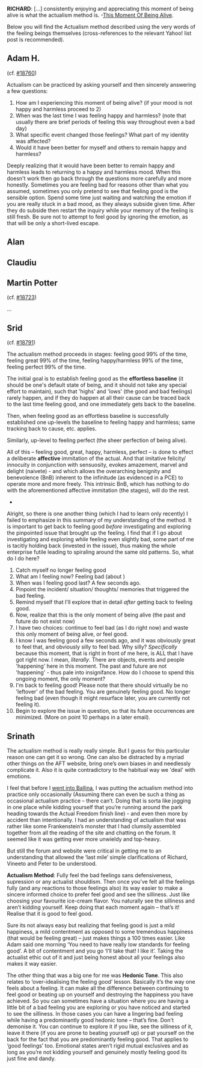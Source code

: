 **RICHARD**: [...] consistently enjoying and appreciating this moment of being alive is what the actualism method is. -[This Moment Of Being Alive](http://actualfreedom.com.au/richard/articles/thismomentofbeingalive.htm).

Below you will find the Actualism method described using the very words of the feeling beings themselves (cross-references to the relevant Yahoo! list post is recommended).

## Adam H.

(cf. [#18760](https://groups.yahoo.com/neo/groups/actualfreedom/conversations/messages/18760))

Actualism can be practiced by asking yourself and then sincerely answering a few questions:

1. How am I experiencing this moment of being alive? (if your mood is not happy and harmless proceed to 2)
2. When was the last time I was feeling happy and harmless? (note that usually there are brief periods of feeling this way throughout even a bad day)
3. What specific event changed those feelings? What part of my identity was affected?
4. Would it have been better for myself and others to remain happy and harmless?

Deeply realizing that it would have been better to remain happy and harmless leads to returning to a happy and harmless mood. When this doesn't work then go back through the questions more carefully and more honestly. Sometimes you are feeling bad for reasons other than what you assumed, sometimes you only pretend to see that feeling good is the sensible option. Spend some time just waiting and watching the emotion if you are really stuck in a bad mood, as they always subside given time. After they do subside then restart the inquiry while your memory of the feeling is still fresh. Be sure not to attempt to feel good by ignoring the emotion, as that will be only a short-lived escape.

## Alan

## Claudiu

## Martin Potter

(cf. [#18723](https://groups.yahoo.com/neo/groups/actualfreedom/conversations/messages/18723))

...

## Srid

(cf. [#18791](https://groups.yahoo.com/neo/groups/actualfreedom/conversations/messages/18791))

The actualism method proceeds in stages: feeling good 99% of the time, feeling great 99% of the time, feeling happy/harmless 99% of the time, feeling perfect 99% of the time.

The initial goal is to establish feeling good as the **effortless baseline** (it should be one's default state of being, and it should not take any special effort to maintain), such that 'highs' and 'lows' (the good and bad feelings) rarely happen, and if they do happen at all their cause can be traced back to the last time feeling good, and one immediately gets back to the baseline.

Then, when feeling good as an effortless baseline is successfully established one up-levels the baseline to feeling happy and harmless; same tracking back to cause, etc. applies.

Similarly, up-level to feeling perfect (the sheer perfection of being alive).

All of this – feeling good, great, happy, harmless, perfect – is done to effect a deliberate **affective** immitation of the actual. And that imitative felicity/ innocuity in conjunction with sensuosity, evokes amazement, marvel and delight (naivete) - and which allows the overarching benignity and benevolence (BnB) inherent to the infinitude (as evidenced in a PCE) to operate more and more freely. This intrinsic BnB, which has nothing to do with the aforementioned affective immitation (the stages), will do the rest.

*

Alright, so there is one another thing (which I had to learn only recently) I failed to emphasize in this summary of my understanding of the method. It is important to get back to feeling good *before* investigating and exploring the pinpointed issue that brought up the feeling. I find that if I go about investigating and exploring *while* feeling even slightly bad, some part of me is tacitly holding back (invested in the issue), thus making the whole enterprise futile leading to spiraling around the same old patterns. So, what do I do here?

  1. Catch myself no longer feeling good
  2. What am I feeling now? Feeling bad (about <whatever>)
  3. When was I feeling good last? A few seconds ago.
  4. Pinpoint the incident/ situation/ thoughts/ memories that triggered the bad feeling.
  5. Remind myself that I'll explore that in detail *after* getting back to feeling good.
  6. Now, realize that this is the only moment of being alive (the past and future do not exist now)
  7. I have two choices: continue to feel bad (as I do right now) and waste this only moment of being alive, or feel good.
  8. I know I was feeling good a few seconds ago, and it was obviously great to feel that, and obviously silly to feel bad. Why silly? *Specifically* because this moment, that is right in front of me here, is ALL that I have got right now. I mean, *literally*. There are objects, events and people 'happening' here in this moment. The past and future are not 'happening' - thus pale into insignifance. How do I choose to spend this ongoing moment, the only moment?
  9. I'm back to feeling good! Please note that there should virtually be no 'leftover' of the bad feeling. You are genuinely feeling good. No longer feeling bad (even though it might resurface later, you are currently not feeling it).
  10. Begin to explore the issue in question, so that its future occurrences are minimized. (More on point 10 perhaps in a later email).

## Srinath

The actualism method is really really simple. But I guess for this particular reason one can get it so wrong. One can also be distracted by a myriad other things on the AFT website, bring one’s own biases in and needlessly complicate it. Also it is quite contradictory to the habitual way we 'deal' with emotions.
 
I feel that before I [went into Ballina](/BallinaTrip/2015), I was putting the actualism method into practice only occasionally (Assuming there can even be such a thing as occasional actualism practice – there can’t. Doing that is sorta like jogging in one place while kidding yourself that you’re running around the park heading towards the Actual Freedom finish line) - and even then more by accident than intentionally. I had an understanding of actualism that was rather like some Frankenstein’s monster that I had clumsily assembled together from all the reading of the site and chatting on the forum. It seemed like it was getting ever more unwieldy and top-heavy.
 
But still the forum and website were critical in getting me to an understanding that allowed the ‘last mile’ simple clarifications of Richard, Vineeto and Peter to be understood.
 
**Actualism Method**: Fully feel the bad feelings sans defensiveness, supression or any actualist shouldism. Then once you’ve felt all the feelings fully (and any reactions to those feelings also) its way easier to make a sincere informed choice to prefer feel good and see the silliness. Just like choosing your favourite ice-cream flavor. You naturally see the silliness and aren’t kidding yourself. Keep doing that each moment again – that’s it! Realise that it is good to feel good. 
 
Sure its not always easy but realizing that feeling good is just a mild happiness, a mild contentment as opposed to some tremendous happiness (that would be feeling great) – just  makes things a 100 times easier.  Like Adam said one morning ‘You need to have really low standards for feeling good’.  A bit of contentment and you go ‘I’ll take that! I like it’. Taking the actualist ethic out of it and just being honest about all your feelings also makes it way easier.
 
The other thing that was a big one for me was **Hedonic Tone**. This also relates to ‘over-idealising the feeling good’ lesson. Basically it’s the way one feels about a feeling. It can make all the difference between continuing to feel good or beating up on yourself and destroying the happiness you have achieved. So you can sometimes have a situation where you are having a little bit of a bad feeling you are exploring or you have noticed and started to see the silliness. In those cases you can have a lingering bad feeling while having a predominantly good hedonic tone – that’s fine. Don't demonise it. You can continue to explore it if you like, see the silliness of it, leave it there (if you are prone to beating yourself up) or pat yourself on the back for the fact that you are predominantly feeling good. That applies to ‘good feelings’ too. Emotional states aren’t rigid mutual exclusives and as long as you’re not kidding yourself and genuinely mostly feeling good its just fine and dandy.